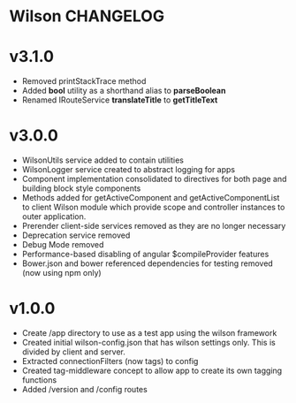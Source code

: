 # Wilson CHANGELOG

# v3.1.0
- Removed printStackTrace method
- Added **bool** utility as a shorthand alias to **parseBoolean**   
- Renamed IRouteService **translateTitle** to **getTitleText**

# v3.0.0
- WilsonUtils service added to contain utilities
- WilsonLogger service created to abstract logging for apps
- Component implementation consolidated to directives for both page and building block style components
- Methods added for getActiveComponent and getActiveComponentList to client Wilson module which provide scope and
controller instances to outer application.
- Prerender client-side services removed as they are no longer necessary
- Deprecation service removed
- Debug Mode removed
- Performance-based disabling of angular $compileProvider features
- Bower.json and bower referenced dependencies for testing removed (now using npm only)

# v1.0.0
- Create /app directory to use as a test app using the wilson framework
- Created initial wilson-config.json that has wilson settings only. This is divided by client and server.
- Extracted connectionFilters (now tags) to config
- Created tag-middleware concept to allow app to create its own tagging functions
- Added /version and /config routes